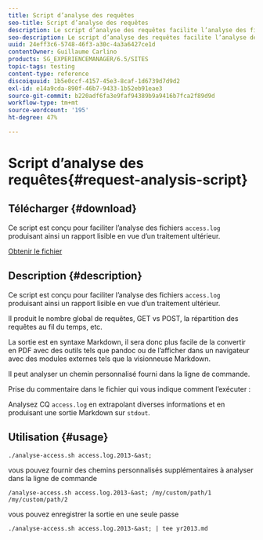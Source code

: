 ```yaml
---
title: Script d’analyse des requêtes
seo-title: Script d’analyse des requêtes
description: Le script d’analyse des requêtes facilite l’analyse des fichiers access.log et génère un rapport lisible pour vos activités de traitement ultérieures.
seo-description: Le script d’analyse des requêtes facilite l’analyse des fichiers access.log et génère un rapport lisible pour vos activités de traitement ultérieures.
uuid: 24eff3c6-5748-46f3-a30c-4a3a6427ce1d
contentOwner: Guillaume Carlino
products: SG_EXPERIENCEMANAGER/6.5/SITES
topic-tags: testing
content-type: reference
discoiquuid: 1b5e0ccf-4157-45e3-8caf-1d6739d7d9d2
exl-id: e14a9cda-890f-46b7-9433-1b52eb91eae3
source-git-commit: b220adf6fa3e9faf94389b9a9416b7fca2f89d9d
workflow-type: tm+mt
source-wordcount: '195'
ht-degree: 47%

---
```


# Script d’analyse des requêtes{#request-analysis-script}

## Télécharger {#download}

Ce script est conçu pour faciliter l’analyse des fichiers `access.log` produisant ainsi un rapport lisible en vue d’un traitement ultérieur.

[Obtenir le fichier](assets/analyse-access.sh)

## Description {#description}

Ce script est conçu pour faciliter l’analyse des fichiers `access.log` produisant ainsi un rapport lisible en vue d’un traitement ultérieur.

Il produit le nombre global de requêtes, GET vs POST, la répartition des requêtes au fil du temps, etc.

La sortie est en syntaxe Markdown, il sera donc plus facile de la convertir en PDF avec des outils tels que pandoc ou de l’afficher dans un navigateur avec des modules externes tels que la visionneuse Markdown.

Il peut analyser un chemin personnalisé fourni dans la ligne de commande.

Prise du commentaire dans le fichier qui vous indique comment l’exécuter :

Analysez CQ `access.log` en extrapolant diverses informations et en produisant une sortie Markdown sur `stdout`.

## Utilisation {#usage}

`./analyse-access.sh access.log.2013-&ast;`

vous pouvez fournir des chemins personnalisés supplémentaires à analyser dans la ligne de commande

`/analyse-access.sh access.log.2013-&ast; /my/custom/path/1 /my/custom/path/2`

vous pouvez enregistrer la sortie en une seule passe

`./analyse-access.sh access.log.2013-&ast; | tee yr2013.md`
